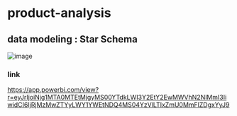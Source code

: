 # product-analysis

## data modeling : Star Schema 
![image](https://github.com/user-attachments/assets/5cbfb4cb-085e-4578-b724-5de7caf00390)


### link
https://app.powerbi.com/view?r=eyJrIjoiNjg1MTA0MTEtMjgyMS00YTdkLWI3Y2EtY2EwMWVhN2NlMmI3IiwidCI6IjRjMzMwZTYyLWY1YWEtNDQ4MS04YzVlLTIxZmU0MmFlZDgxYyJ9
